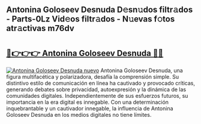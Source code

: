 ## Antonina Goloseev Desnuda D𝚎sn𝚞dos filtr𝚊dos - Parts-0Lz Vid𝚎os filtr𝚊dos - N𝚞evas f𝚘tos atr𝚊ctivas m76dv

# <h2><a href="http://mbe6ug.tromn.icu/?c=Antonina+Goloseev+Desnuda">🔗👉👉👉 Antonina Goloseev Desnuda 🔗🔗</a></h2>

[![Antonina Goloseev Desnuda nuevo](https://i.imgur.com/pEAQMta.gif)](http://mbe6ug.tromn.icu/?c=Antonina+Goloseev+Desnuda)
Antonina Goloseev Desnuda, una figura multifacética y polarizadora, desafía la comprensión simple. Su distintivo estilo de comunicación en línea ha cautivado y provocado críticas, generando debates sobre privacidad, autoexpresión y la dinámica de las comunidades digitales. Independientemente de sus esfuerzos futuros, su importancia en la era digital es innegable. Con una determinación inquebrantable y un cautivador innegable, la influencia de Antonina Goloseev Desnuda en los medios digitales no tiene límites.
